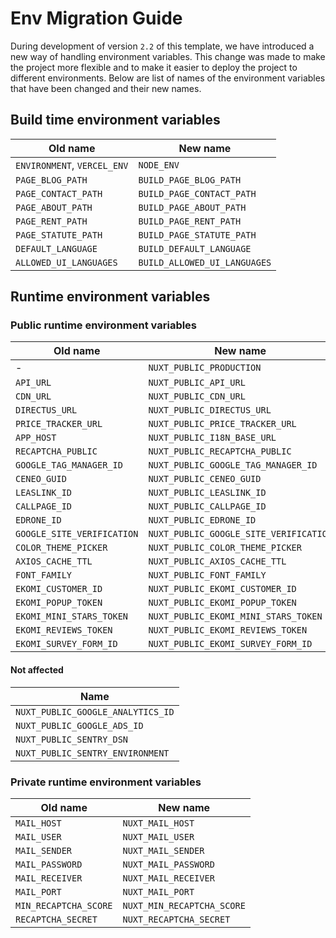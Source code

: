 # Env Migration Guide

During development of version `2.2` of this template, we have introduced a new way of handling environment variables. This change was made to make the project more flexible and to make it easier to deploy the project to different environments. Below are list of names of the environment variables that have been changed and their new names.

## Build time environment variables

| Old name                    | New name                     |
| --------------------------- | ---------------------------- |
| `ENVIRONMENT`, `VERCEL_ENV` | `NODE_ENV`                   |
| `PAGE_BLOG_PATH`            | `BUILD_PAGE_BLOG_PATH`       |
| `PAGE_CONTACT_PATH`         | `BUILD_PAGE_CONTACT_PATH`    |
| `PAGE_ABOUT_PATH`           | `BUILD_PAGE_ABOUT_PATH`      |
| `PAGE_RENT_PATH`            | `BUILD_PAGE_RENT_PATH`       |
| `PAGE_STATUTE_PATH`         | `BUILD_PAGE_STATUTE_PATH`    |
| `DEFAULT_LANGUAGE`          | `BUILD_DEFAULT_LANGUAGE`     |
| `ALLOWED_UI_LANGUAGES`      | `BUILD_ALLOWED_UI_LANGUAGES` |

## Runtime environment variables

### Public runtime environment variables

| Old name                   | New name                               |
| -------------------------- | -------------------------------------- |
| -                          | `NUXT_PUBLIC_PRODUCTION`               |
| `API_URL`                  | `NUXT_PUBLIC_API_URL`                  |
| `CDN_URL`                  | `NUXT_PUBLIC_CDN_URL`                  |
| `DIRECTUS_URL`             | `NUXT_PUBLIC_DIRECTUS_URL`             |
| `PRICE_TRACKER_URL`        | `NUXT_PUBLIC_PRICE_TRACKER_URL`        |
| `APP_HOST`                 | `NUXT_PUBLIC_I18N_BASE_URL`            |
| `RECAPTCHA_PUBLIC`         | `NUXT_PUBLIC_RECAPTCHA_PUBLIC`         |
| `GOOGLE_TAG_MANAGER_ID`    | `NUXT_PUBLIC_GOOGLE_TAG_MANAGER_ID`    |
| `CENEO_GUID`               | `NUXT_PUBLIC_CENEO_GUID`               |
| `LEASLINK_ID`              | `NUXT_PUBLIC_LEASLINK_ID`              |
| `CALLPAGE_ID`              | `NUXT_PUBLIC_CALLPAGE_ID`              |
| `EDRONE_ID`                | `NUXT_PUBLIC_EDRONE_ID`                |
| `GOOGLE_SITE_VERIFICATION` | `NUXT_PUBLIC_GOOGLE_SITE_VERIFICATION` |
| `COLOR_THEME_PICKER`       | `NUXT_PUBLIC_COLOR_THEME_PICKER`       |
| `AXIOS_CACHE_TTL`          | `NUXT_PUBLIC_AXIOS_CACHE_TTL`          |
| `FONT_FAMILY`              | `NUXT_PUBLIC_FONT_FAMILY`              |
| `EKOMI_CUSTOMER_ID`        | `NUXT_PUBLIC_EKOMI_CUSTOMER_ID`        |
| `EKOMI_POPUP_TOKEN`        | `NUXT_PUBLIC_EKOMI_POPUP_TOKEN`        |
| `EKOMI_MINI_STARS_TOKEN`   | `NUXT_PUBLIC_EKOMI_MINI_STARS_TOKEN`   |
| `EKOMI_REVIEWS_TOKEN`      | `NUXT_PUBLIC_EKOMI_REVIEWS_TOKEN`      |
| `EKOMI_SURVEY_FORM_ID`     | `NUXT_PUBLIC_EKOMI_SURVEY_FORM_ID`     |

#### Not affected

| Name                              |
| --------------------------------- |
| `NUXT_PUBLIC_GOOGLE_ANALYTICS_ID` |
| `NUXT_PUBLIC_GOOGLE_ADS_ID`       |
| `NUXT_PUBLIC_SENTRY_DSN`          |
| `NUXT_PUBLIC_SENTRY_ENVIRONMENT`  |

### Private runtime environment variables

| Old name              | New name                   |
| --------------------- | -------------------------- |
| `MAIL_HOST`           | `NUXT_MAIL_HOST`           |
| `MAIL_USER`           | `NUXT_MAIL_USER`           |
| `MAIL_SENDER`         | `NUXT_MAIL_SENDER`         |
| `MAIL_PASSWORD`       | `NUXT_MAIL_PASSWORD`       |
| `MAIL_RECEIVER`       | `NUXT_MAIL_RECEIVER`       |
| `MAIL_PORT`           | `NUXT_MAIL_PORT`           |
| `MIN_RECAPTCHA_SCORE` | `NUXT_MIN_RECAPTCHA_SCORE` |
| `RECAPTCHA_SECRET`    | `NUXT_RECAPTCHA_SECRET`    |

